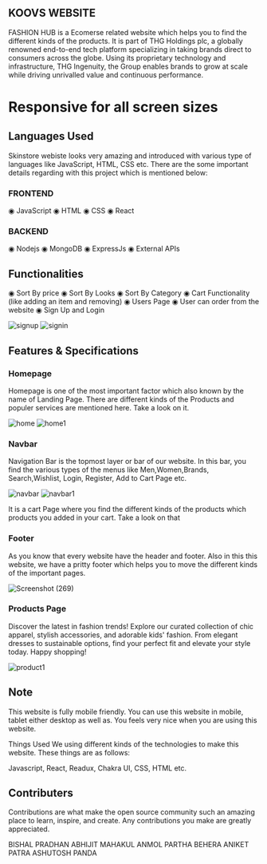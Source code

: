 ## KOOVS WEBSITE

FASHION HUB is a Ecomerse related website which helps you to find the different kinds of the products. It is part of THG Holdings plc, a globally renowned end-to-end tech platform specializing in taking brands direct to consumers across the globe. Using its proprietary technology and infrastructure, THG Ingenuity, the Group enables brands to grow at scale while driving unrivalled value and continuous performance.


# Responsive for all screen sizes

## Languages Used

Skinstore webiste looks very amazing and introduced with various type of languages like JavaScript, HTML, CSS etc. There are the some important details regarding with this project which is mentioned below:

### FRONTEND

◉ JavaScript 
◉ HTML 
◉ CSS 
◉ React

### BACKEND

◉ Nodejs
◉ MongoDB
◉ ExpressJs
◉ External APIs

## Functionalities

◉ Sort By price
◉ Sort By Looks
◉ Sort By Category
◉ Cart Functionality (like adding an item and removing)
◉ Users Page
◉ User can order from the website
◉ Sign Up and Login

![signup](https://github.com/AnmolBehera/E-Clothing/assets/105370000/23a89b61-14f1-4635-8779-cedae3e6892e)
![signin](https://github.com/AnmolBehera/E-Clothing/assets/105370000/0385918e-2bdc-49d6-a5b4-8665249cca61)


## Features & Specifications

### Homepage

Homepage is one of the most important factor which also known by the name of Landing Page. There are different kinds of the Products and populer services are mentioned here. Take a look on it.

![home](https://github.com/AnmolBehera/E-Clothing/assets/105370000/054858e1-aa16-45c2-94cc-418f6058a2d8)
![home1](https://github.com/AnmolBehera/E-Clothing/assets/105370000/8f4f2280-d4ea-4a90-8910-6b45eb11e88e)


### Navbar

Navigation Bar is the topmost layer or bar of our website. In this bar, you find the various types of the menus like Men,Women,Brands, Search,Wishlist, Login, Register, Add to Cart Page etc.

![navbar](https://github.com/AnmolBehera/E-Clothing/assets/105370000/495ffd08-0751-4632-9fab-e36de315227e)
![navbar1](https://github.com/AnmolBehera/E-Clothing/assets/105370000/cd00fa76-0656-47a2-a594-188fdf207aca)


It is a cart Page where you find the different kinds of the products which products you added in your cart. Take a look on that

### Footer

As you know that every website have the header and footer. Also in this this website, we have a pritty footer which helps you to move the different kinds of the important pages.

![Screenshot (269)](https://github.com/AnmolBehera/E-Clothing/assets/105370000/07f931c6-6a71-4665-8285-12b87093a95c)

### Products Page

Discover the latest in fashion trends! Explore our curated collection of chic apparel, stylish accessories, and adorable kids' fashion. From elegant dresses to sustainable options, find your perfect fit and elevate your style today. Happy shopping!

![product1](https://github.com/AnmolBehera/E-Clothing/assets/105370000/b36bcbe9-4769-46ba-a1b6-68ca9362b82d)



## Note

This website is fully mobile friendly. You can use this website in mobile, tablet either desktop as well as. You feels very nice when you are using this website.

Things Used We using different kinds of the technologies to make this website. These things are as follows:

Javascript, React, Readux, Chakra UI, CSS, HTML etc.

## Contributers

Contributions are what make the open source community such an amazing place to learn, inspire, and create. Any contributions you make are greatly appreciated.

 BISHAL PRADHAN
 ABHIJIT MAHAKUL 
 ANMOL PARTHA BEHERA
 ANIKET PATRA
 ASHUTOSH PANDA 
